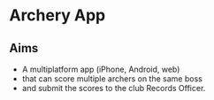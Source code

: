 # Archery App

## Aims

- A multiplatform app (iPhone, Android, web)
- that can score multiple archers on the same boss
- and submit the scores to the club Records Officer.
